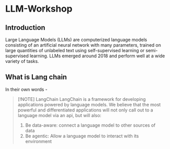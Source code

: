 # LLM-Workshop


## Introduction
Large Language Models (LLMs) are computerized language models consisting of an artificial neural network with many parameters, trained on large quantities of unlabeled text using self-supervised learning or semi-supervised learning. LLMs emerged around 2018 and perform well at a wide variety of tasks.

## What is Lang chain

In their own words -

> [!NOTE] LangChain
> LangChain is a framework for developing applications powered by language models. We believe that the most powerful and differentiated applications will not only call out to a language model via an api, but will also:
> 1. Be data-aware: connect a language model to other sources of data
> 2. Be agentic: Allow a language model to interact with its environment

